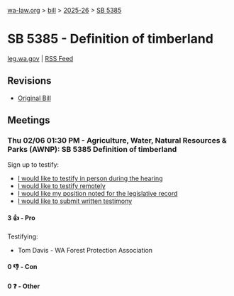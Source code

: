 [wa-law.org](/) > [bill](/bill/) > [2025-26](/bill/2025-26/) > [SB 5385](/bill/2025-26/sb/5385/)

# SB 5385 - Definition of timberland
[leg.wa.gov](https://app.leg.wa.gov/billsummary?BillNumber=5385&Year=2025&Initiative=false) | [RSS Feed](./rss.xml)

## Revisions
* [Original Bill](1/)

## Meetings
### Thu 02/06 01:30 PM - Agriculture, Water, Natural Resources & Parks (AWNP): SB 5385 Definition of timberland
Sign up to testify:
* [I would like to testify in person during the hearing](https://app.leg.wa.gov/csi/Testifier/Add?chamber=House&mId=32704&aId=162839&caId=25222&tId=1)
* [I would like to testify remotely](https://app.leg.wa.gov/csi/Testifier/Add?chamber=House&mId=32704&aId=162839&caId=25222&tId=2)
* [I would like my position noted for the legislative record](https://app.leg.wa.gov/csi/Testifier/Add?chamber=House&mId=32704&aId=162839&caId=25222&tId=3)
* [I would like to submit written testimony](https://app.leg.wa.gov/csi/Testifier/Add?chamber=House&mId=32704&aId=162839&caId=25222&tId=4)

#### 3 👍 - Pro
Testifying:
* Tom Davis - WA Forest Protection Association

#### 0 👎 - Con

#### 0 ❓ - Other
